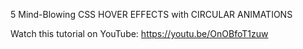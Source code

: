 5 Mind-Blowing CSS HOVER EFFECTS with CIRCULAR ANIMATIONS

Watch this tutorial on YouTube: https://youtu.be/OnOBfoT1zuw